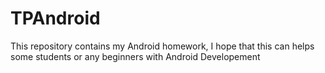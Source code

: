 # TPAndroid
This repository contains my Android homework, I hope that this can helps some students or any beginners with Android Developement
